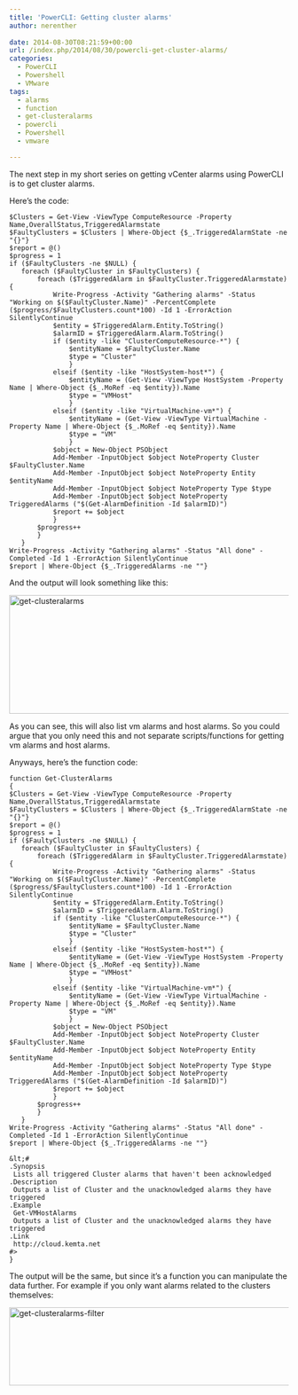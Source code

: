 ```yaml
---
title: 'PowerCLI: Getting cluster alarms'
author: nerenther
 
date: 2014-08-30T08:21:59+00:00
url: /index.php/2014/08/30/powercli-get-cluster-alarms/
categories:
  - PowerCLI
  - Powershell
  - VMware
tags:
  - alarms
  - function
  - get-clusteralarms
  - powercli
  - Powershell
  - vmware

---
```

The next step in my short series on getting vCenter alarms using PowerCLI is to get cluster alarms.

Here&#8217;s the code:

 ```
$Clusters = Get-View -ViewType ComputeResource -Property Name,OverallStatus,TriggeredAlarmstate
$FaultyClusters = $Clusters | Where-Object {$_.TriggeredAlarmState -ne "{}"}
$report = @()
$progress = 1
if ($FaultyClusters -ne $NULL) {
    foreach ($FaultyCluster in $FaultyClusters) {
        foreach ($TriggeredAlarm in $FaultyCluster.TriggeredAlarmstate) {
            Write-Progress -Activity "Gathering alarms" -Status "Working on $($FaultyCluster.Name)" -PercentComplete ($progress/$FaultyClusters.count*100) -Id 1 -ErrorAction SilentlyContinue
            $entity = $TriggeredAlarm.Entity.ToString()
            $alarmID = $TriggeredAlarm.Alarm.ToString()
            if ($entity -like "ClusterComputeResource-*") {
                $entityName = $FaultyCluster.Name
                $type = "Cluster"
                }
            elseif ($entity -like "HostSystem-host*") {
                $entityName = (Get-View -ViewType HostSystem -Property Name | Where-Object {$_.MoRef -eq $entity}).Name
                $type = "VMHost"
                }
            elseif ($entity -like "VirtualMachine-vm*") {
                $entityName = (Get-View -ViewType VirtualMachine -Property Name | Where-Object {$_.MoRef -eq $entity}).Name
                $type = "VM"
                }
            $object = New-Object PSObject
            Add-Member -InputObject $object NoteProperty Cluster $FaultyCluster.Name
            Add-Member -InputObject $object NoteProperty Entity $entityName
            Add-Member -InputObject $object NoteProperty Type $type
            Add-Member -InputObject $object NoteProperty TriggeredAlarms ("$(Get-AlarmDefinition -Id $alarmID)")
            $report += $object
            }
        $progress++
        }
    }
Write-Progress -Activity "Gathering alarms" -Status "All done" -Completed -Id 1 -ErrorAction SilentlyContinue
$report | Where-Object {$_.TriggeredAlarms -ne ""}
```

And the output will look something like this:

[<img decoding="async" loading="lazy" class="aligncenter size-full wp-image-606" alt="get-clusteralarms" src="http://cloud.kemta.net/wp-uploads/get-clusteralarms.png" width="1298" height="214" />][1]

As you can see, this will also list vm alarms and host alarms. So you could argue that you only need this and not separate scripts/functions for getting vm alarms and host alarms.

Anyways, here&#8217;s the function code:

 ```
function Get-ClusterAlarms
{
$Clusters = Get-View -ViewType ComputeResource -Property Name,OverallStatus,TriggeredAlarmstate
$FaultyClusters = $Clusters | Where-Object {$_.TriggeredAlarmState -ne "{}"}
$report = @()
$progress = 1
if ($FaultyClusters -ne $NULL) {
    foreach ($FaultyCluster in $FaultyClusters) {
        foreach ($TriggeredAlarm in $FaultyCluster.TriggeredAlarmstate) {
            Write-Progress -Activity "Gathering alarms" -Status "Working on $($FaultyCluster.Name)" -PercentComplete ($progress/$FaultyClusters.count*100) -Id 1 -ErrorAction SilentlyContinue
            $entity = $TriggeredAlarm.Entity.ToString()
            $alarmID = $TriggeredAlarm.Alarm.ToString()
            if ($entity -like "ClusterComputeResource-*") {
                $entityName = $FaultyCluster.Name
                $type = "Cluster"
                }
            elseif ($entity -like "HostSystem-host*") {
                $entityName = (Get-View -ViewType HostSystem -Property Name | Where-Object {$_.MoRef -eq $entity}).Name
                $type = "VMHost"
                }
            elseif ($entity -like "VirtualMachine-vm*") {
                $entityName = (Get-View -ViewType VirtualMachine -Property Name | Where-Object {$_.MoRef -eq $entity}).Name
                $type = "VM"
                }
            $object = New-Object PSObject
            Add-Member -InputObject $object NoteProperty Cluster $FaultyCluster.Name
            Add-Member -InputObject $object NoteProperty Entity $entityName
            Add-Member -InputObject $object NoteProperty Type $type
            Add-Member -InputObject $object NoteProperty TriggeredAlarms ("$(Get-AlarmDefinition -Id $alarmID)")
            $report += $object
            }
        $progress++
        }
    }
Write-Progress -Activity "Gathering alarms" -Status "All done" -Completed -Id 1 -ErrorAction SilentlyContinue
$report | Where-Object {$_.TriggeredAlarms -ne ""}

&lt;#
 .Synopsis
  Lists all triggered Cluster alarms that haven't been acknowledged
 .Description
  Outputs a list of Cluster and the unacknowledged alarms they have triggered
 .Example
  Get-VMHostAlarms
  Outputs a list of Cluster and the unacknowledged alarms they have triggered
 .Link
  http://cloud.kemta.net
 #>
} 
```

The output will be the same, but since it&#8217;s a function you can manipulate the data further. For example if you only want alarms related to the clusters themselves:

[<img decoding="async" loading="lazy" class="aligncenter size-full wp-image-607" alt="get-clusteralarms-filter" src="http://cloud.kemta.net/wp-uploads/get-clusteralarms-filter.png" width="890" height="141" />][2]

 [1]: http://cloud.kemta.net/wp-uploads/get-clusteralarms.png
 [2]: http://cloud.kemta.net/wp-uploads/get-clusteralarms-filter.png